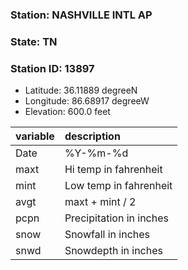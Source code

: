 ### Station: NASHVILLE INTL AP
### State: TN 
### Station ID: 13897
- Latitude: 36.11889 degreeN
- Longitude: 86.68917 degreeW
- Elevation: 600.0 feet

|variable          |description |
|:-----------------|:-----------|
|Date              |%Y-%m-%d|
|maxt              |Hi temp in fahrenheit |
|mint              |Low temp in fahrenheit |
|avgt              |maxt + mint / 2 |
|pcpn              |Precipitation in inches|
|snow              |Snowfall in inches|
|snwd              |Snowdepth in inches|